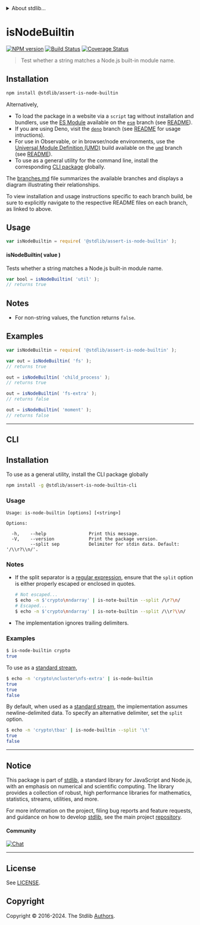 <!--

@license Apache-2.0

Copyright (c) 2018 The Stdlib Authors.

Licensed under the Apache License, Version 2.0 (the "License");
you may not use this file except in compliance with the License.
You may obtain a copy of the License at

   http://www.apache.org/licenses/LICENSE-2.0

Unless required by applicable law or agreed to in writing, software
distributed under the License is distributed on an "AS IS" BASIS,
WITHOUT WARRANTIES OR CONDITIONS OF ANY KIND, either express or implied.
See the License for the specific language governing permissions and
limitations under the License.

-->


<details>
  <summary>
    About stdlib...
  </summary>
  <p>We believe in a future in which the web is a preferred environment for numerical computation. To help realize this future, we've built stdlib. stdlib is a standard library, with an emphasis on numerical and scientific computation, written in JavaScript (and C) for execution in browsers and in Node.js.</p>
  <p>The library is fully decomposable, being architected in such a way that you can swap out and mix and match APIs and functionality to cater to your exact preferences and use cases.</p>
  <p>When you use stdlib, you can be absolutely certain that you are using the most thorough, rigorous, well-written, studied, documented, tested, measured, and high-quality code out there.</p>
  <p>To join us in bringing numerical computing to the web, get started by checking us out on <a href="https://github.com/stdlib-js/stdlib">GitHub</a>, and please consider <a href="https://opencollective.com/stdlib">financially supporting stdlib</a>. We greatly appreciate your continued support!</p>
</details>

# isNodeBuiltin

[![NPM version][npm-image]][npm-url] [![Build Status][test-image]][test-url] [![Coverage Status][coverage-image]][coverage-url] <!-- [![dependencies][dependencies-image]][dependencies-url] -->

> Test whether a string matches a Node.js built-in module name.

<section class="installation">

## Installation

```bash
npm install @stdlib/assert-is-node-builtin
```

Alternatively,

-   To load the package in a website via a `script` tag without installation and bundlers, use the [ES Module][es-module] available on the [`esm`][esm-url] branch (see [README][esm-readme]).
-   If you are using Deno, visit the [`deno`][deno-url] branch (see [README][deno-readme] for usage intructions).
-   For use in Observable, or in browser/node environments, use the [Universal Module Definition (UMD)][umd] build available on the [`umd`][umd-url] branch (see [README][umd-readme]).
-   To use as a general utility for the command line, install the corresponding [CLI package][cli-section] globally.

The [branches.md][branches-url] file summarizes the available branches and displays a diagram illustrating their relationships.

To view installation and usage instructions specific to each branch build, be sure to explicitly navigate to the respective README files on each branch, as linked to above.

</section>

<section class="usage">

## Usage

```javascript
var isNodeBuiltin = require( '@stdlib/assert-is-node-builtin' );
```

#### isNodeBuiltin( value )

Tests whether a string matches a Node.js built-in module name.

```javascript
var bool = isNodeBuiltin( 'util' );
// returns true
```

</section>

<!-- /.usage -->

<section class="notes">

## Notes

-   For non-string values, the function returns `false`.

</section>

<!-- /.notes -->

<section class="examples">

## Examples

<!-- eslint no-undef: "error" -->

```javascript
var isNodeBuiltin = require( '@stdlib/assert-is-node-builtin' );

var out = isNodeBuiltin( 'fs' );
// returns true

out = isNodeBuiltin( 'child_process' );
// returns true

out = isNodeBuiltin( 'fs-extra' );
// returns false

out = isNodeBuiltin( 'moment' );
// returns false
```

</section>

<!-- /.examples -->

* * *

<section class="cli">

## CLI

<section class="installation">

## Installation

To use as a general utility, install the CLI package globally

```bash
npm install -g @stdlib/assert-is-node-builtin-cli
```

</section>

<!-- CLI usage documentation. -->

<section class="usage">

### Usage

```text
Usage: is-node-builtin [options] [<string>]

Options:

  -h,    --help                Print this message.
  -V,    --version             Print the package version.
         --split sep           Delimiter for stdin data. Default: '/\\r?\\n/'.
```

</section>

<!-- /.usage -->

<!-- CLI usage notes. Make sure to keep an empty line after the `section` element and another before the `/section` close. -->

<section class="notes">

### Notes

-   If the split separator is a [regular expression][mdn-regexp], ensure that the `split` option is either properly escaped or enclosed in quotes.

    ```bash
    # Not escaped...
    $ echo -n $'crypto\nndarray' | is-note-builtin --split /\r?\n/
    # Escaped...
    $ echo -n $'crypto\nndarray' | is-note-builtin --split /\\r?\\n/
    ```

-   The implementation ignores trailing delimiters.

</section>

<!-- /.notes -->

<section class="examples">

### Examples

```bash
$ is-node-builtin crypto
true
```

To use as a [standard stream][standard-streams],

```bash
$ echo -n 'crypto\ncluster\nfs-extra' | is-node-builtin
true
true
false
```

By default, when used as a [standard stream][standard-streams], the implementation assumes newline-delimited data. To specify an alternative delimiter, set the `split` option.

```bash
$ echo -n 'crypto\tbaz' | is-node-builtin --split '\t'
true
false
```

</section>

<!-- /.examples -->

</section>

<!-- /.cli -->

<!-- Section for related `stdlib` packages. Do not manually edit this section, as it is automatically populated. -->

<section class="related">

</section>

<!-- /.related -->

<!-- Section for all links. Make sure to keep an empty line after the `section` element and another before the `/section` close. -->


<section class="main-repo" >

* * *

## Notice

This package is part of [stdlib][stdlib], a standard library for JavaScript and Node.js, with an emphasis on numerical and scientific computing. The library provides a collection of robust, high performance libraries for mathematics, statistics, streams, utilities, and more.

For more information on the project, filing bug reports and feature requests, and guidance on how to develop [stdlib][stdlib], see the main project [repository][stdlib].

#### Community

[![Chat][chat-image]][chat-url]

---

## License

See [LICENSE][stdlib-license].


## Copyright

Copyright &copy; 2016-2024. The Stdlib [Authors][stdlib-authors].

</section>

<!-- /.stdlib -->

<!-- Section for all links. Make sure to keep an empty line after the `section` element and another before the `/section` close. -->

<section class="links">

[npm-image]: http://img.shields.io/npm/v/@stdlib/assert-is-node-builtin.svg
[npm-url]: https://npmjs.org/package/@stdlib/assert-is-node-builtin

[test-image]: https://github.com/stdlib-js/assert-is-node-builtin/actions/workflows/test.yml/badge.svg?branch=v0.2.0
[test-url]: https://github.com/stdlib-js/assert-is-node-builtin/actions/workflows/test.yml?query=branch:v0.2.0

[coverage-image]: https://img.shields.io/codecov/c/github/stdlib-js/assert-is-node-builtin/main.svg
[coverage-url]: https://codecov.io/github/stdlib-js/assert-is-node-builtin?branch=main

<!--

[dependencies-image]: https://img.shields.io/david/stdlib-js/assert-is-node-builtin.svg
[dependencies-url]: https://david-dm.org/stdlib-js/assert-is-node-builtin/main

-->

[chat-image]: https://img.shields.io/gitter/room/stdlib-js/stdlib.svg
[chat-url]: https://app.gitter.im/#/room/#stdlib-js_stdlib:gitter.im

[stdlib]: https://github.com/stdlib-js/stdlib

[stdlib-authors]: https://github.com/stdlib-js/stdlib/graphs/contributors

[cli-section]: https://github.com/stdlib-js/assert-is-node-builtin#cli
[cli-url]: https://github.com/stdlib-js/assert-is-node-builtin/tree/cli
[@stdlib/assert-is-node-builtin]: https://github.com/stdlib-js/assert-is-node-builtin/tree/main

[umd]: https://github.com/umdjs/umd
[es-module]: https://developer.mozilla.org/en-US/docs/Web/JavaScript/Guide/Modules

[deno-url]: https://github.com/stdlib-js/assert-is-node-builtin/tree/deno
[deno-readme]: https://github.com/stdlib-js/assert-is-node-builtin/blob/deno/README.md
[umd-url]: https://github.com/stdlib-js/assert-is-node-builtin/tree/umd
[umd-readme]: https://github.com/stdlib-js/assert-is-node-builtin/blob/umd/README.md
[esm-url]: https://github.com/stdlib-js/assert-is-node-builtin/tree/esm
[esm-readme]: https://github.com/stdlib-js/assert-is-node-builtin/blob/esm/README.md
[branches-url]: https://github.com/stdlib-js/assert-is-node-builtin/blob/main/branches.md

[stdlib-license]: https://raw.githubusercontent.com/stdlib-js/assert-is-node-builtin/main/LICENSE

[standard-streams]: https://en.wikipedia.org/wiki/Standard_streams

[mdn-regexp]: https://developer.mozilla.org/en-US/docs/Web/JavaScript/Guide/Regular_Expressions

</section>

<!-- /.links -->
